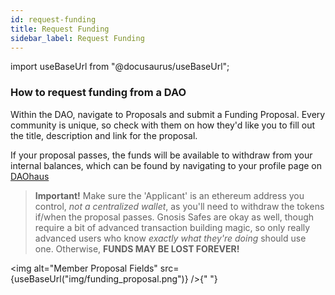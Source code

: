```yaml
---
id: request-funding
title: Request Funding
sidebar_label: Request Funding
---
```


import useBaseUrl from "@docusaurus/useBaseUrl";

### How to request funding from a DAO

Within the DAO, navigate to Proposals and submit a Funding Proposal. Every community is unique, so check with them on how they'd like you to fill out the title, description and link for the proposal.

If your proposal passes, the funds will be available to withdraw from your internal balances, which can be found by navigating to your profile page on [DAOhaus](https://app.daohaus.club/)

> **Important!** Make sure the 'Applicant' is an ethereum address you control, _not a centralized wallet_, as you'll need to withdraw the tokens if/when the proposal passes. Gnosis Safes are okay as well, though require a bit of advanced transaction building magic, so only really advanced users who know _exactly what they're doing_ should use one. Otherwise, **FUNDS MAY BE LOST FOREVER!**

<img
  alt="Member Proposal Fields"
  src={useBaseUrl("img/funding_proposal.png")}
/>{" "}
